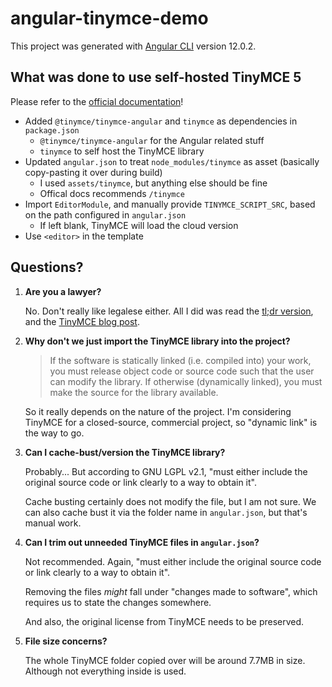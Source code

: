 # angular-tinymce-demo

This project was generated with [Angular CLI](https://github.com/angular/angular-cli) version 12.0.2.

## What was done to use self-hosted TinyMCE 5

Please refer to the [official documentation](https://www.tiny.cloud/docs/integrations/angular/)!

- Added `@tinymce/tinymce-angular` and `tinymce` as dependencies in `package.json`
    - `@tinymce/tinymce-angular` for the Angular related stuff
    - `tinymce` to self host the TinyMCE library
- Updated `angular.json` to treat `node_modules/tinymce` as asset (basically copy-pasting it over during build)
    - I used `assets/tinymce`, but anything else should be fine
    - Offical docs recommends `/tinymce`
- Import `EditorModule`, and manually provide `TINYMCE_SCRIPT_SRC`, based on the path configured in `angular.json`
    - If left blank, TinyMCE will load the cloud version
- Use `<editor>` in the template

## Questions?

1. **Are you a lawyer?**

    No. Don't really like legalese either. All I did was read the [tl;dr version](https://tldrlegal.com/license/gnu-lesser-general-public-license-v2.1-(lgpl-2.1)), and the [TinyMCE blog post](https://www.tiny.cloud/blog/tinymce-free-wysiwyg-html-editor/).

1. **Why don't we just import the TinyMCE library into the project?**

    > If the software is statically linked (i.e. compiled into) your work, you must release object code or source code such that the user can modify the library. If otherwise (dynamically linked), you must make the source for the library available.

    So it really depends on the nature of the project. I'm considering TinyMCE for a closed-source, commercial project, so "dynamic link" is the way to go.

1. **Can I cache-bust/version the TinyMCE library?**

    Probably... But according to GNU LGPL v2.1, "must either include the original source code or link clearly to a way to obtain it".

    Cache busting certainly does not modify the file, but I am not sure. We can also cache bust it via the folder name in `angular.json`, but that's manual work.

1. **Can I trim out unneeded TinyMCE files in `angular.json`?**

    Not recommended. Again, "must either include the original source code or link clearly to a way to obtain it".

    Removing the files _might_ fall under "changes made to software", which requires us to state the changes somewhere.

    And also, the original license from TinyMCE needs to be preserved.

1. **File size concerns?**

    The whole TinyMCE folder copied over will be around 7.7MB in size. Although not everything inside is used.
